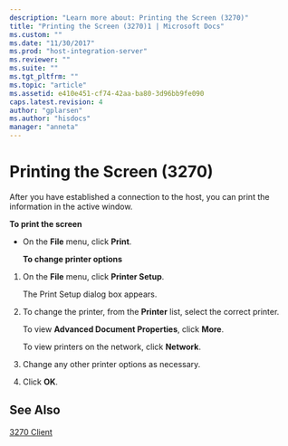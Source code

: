 ```yaml
---
description: "Learn more about: Printing the Screen (3270)"
title: "Printing the Screen (3270)1 | Microsoft Docs"
ms.custom: ""
ms.date: "11/30/2017"
ms.prod: "host-integration-server"
ms.reviewer: ""
ms.suite: ""
ms.tgt_pltfrm: ""
ms.topic: "article"
ms.assetid: e410e451-cf74-42aa-ba80-3d96bb9fe090
caps.latest.revision: 4
author: "gplarsen"
ms.author: "hisdocs"
manager: "anneta"
---
```

# Printing the Screen (3270)
After you have established a connection to the host, you can print the information in the active window.  
  
 **To print the screen**  
  
- On the **File** menu, click **Print**.  
  
  **To change printer options**  
  
1.  On the **File** menu, click **Printer Setup**.  
  
     The Print Setup dialog box appears.  
  
2.  To change the printer, from the **Printer** list, select the correct printer.  
  
     To view **Advanced Document Properties**, click **More**.  
  
     To view printers on the network, click **Network**.  
  
3.  Change any other printer options as necessary.  
  
4.  Click **OK**.  
  
## See Also  
 [3270 Client](../core/3270-client2.md)
